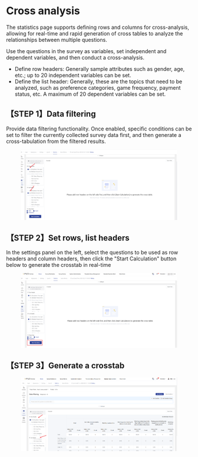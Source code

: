 # Cross analysis

The statistics page supports defining rows and columns for cross-analysis, allowing for real-time and rapid generation of cross tables to analyze the relationships between multiple questions.

Use the questions in the survey as variables, set independent and dependent variables, and then conduct a cross-analysis.

* Define row headers: Generally sample attributes such as gender, age, etc.; up to 20 independent variables can be set.
* Define the list header: Generally, these are the topics that need to be analyzed, such as preference categories, game frequency, payment status, etc. A maximum of 20 dependent variables can be set.

## 【STEP 1】Data filtering

Provide data filtering functionality. Once enabled, specific conditions can be set to filter the currently collected survey data first, and then generate a cross-tabulation from the filtered results.

<figure><img src="../../../.gitbook/assets/image (21) (1) (1) (1).png" alt=""><figcaption></figcaption></figure>

## 【STEP 2】Set rows, list headers

In the settings panel on the left, select the questions to be used as row headers and column headers, then click the "Start Calculation" button below to generate the crosstab in real-time

<figure><img src="../../../.gitbook/assets/image (22) (1) (1) (1).png" alt=""><figcaption></figcaption></figure>

## 【STEP 3】Generate a crosstab

<figure><img src="../../../.gitbook/assets/image (19) (1) (1) (1) (1).png" alt=""><figcaption></figcaption></figure>
